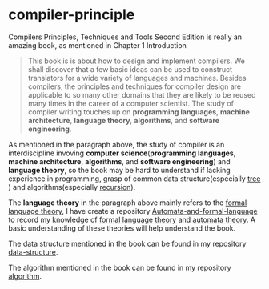 # compiler-principle
Compilers Principles, Techniques and Tools Second Edition is really an amazing book, as mentioned in Chapter 1 Introduction  
> This book is is about how to design and implement compilers. We shall discover that a few basic ideas can be used to construct translators for a wide variety of languages and machines. Besides compilers, the principles and techniques for compiler design are applicable to so many other domains that they are likely to be reused many times in the career of a computer scientist. The study of compiler writing touches up on **programming languages**, **machine architecture**, **language theory**, **algorithms**, and **software engineering**.

As mentioned in the paragraph above, the study of compiler is an interdiscipline invoving **computer science**(**programming languages**, **machine architecture**, **algorithms**, and **software engineering**) and **language theory**, so the book may be hard to understand if lacking experience in programming, grasp of common data structure(especially [tree](https://en.wikipedia.org/wiki/Tree_%28data_structure%29) ) and algorithms(especially [recursion](https://en.wikipedia.org/wiki/Recursion_(computer_science))).

The **language theory** in the paragraph above mainly refers to the [formal language theory](https://en.wikipedia.org/wiki/Formal_language),  I have create a repository [Automata-and-formal-language](https://github.com/dengking/Automata-and-formal-language) to record my knowledge of [formal language theory](https://en.wikipedia.org/wiki/Formal_language) and [automata theory](https://en.wikipedia.org/wiki/Automata_theory). A basic understanding of these theories will help understand the book.

The data structure mentioned in the book can be found in my repository [data-structure](https://github.com/dengking/data-structure).

The algorithm mentioned in the book can be found in my repository [algorithm](https://github.com/dengking/algorithm).

